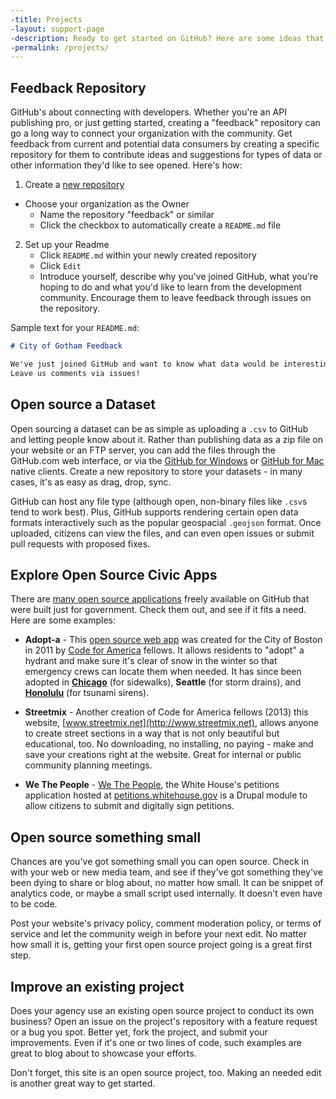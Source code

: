 ```yaml
---
-title: Projects
-layout: support-page
-description: Ready to get started on GitHub? Here are some ideas that are easy to get your feet wet with.
-permalink: /projects/
---
```


## Feedback Repository

GitHub's about connecting with developers. Whether you're an API publishing pro, or just getting started, creating a "feedback" repository can go a long way to connect your organization with the community. Get feedback from current and potential data consumers by creating a specific repository for them to contribute ideas and suggestions for types of data or other information they'd like to see opened. Here's how:

1. Create a [new repository](https://github.com/new)
  - Choose your organization as the Owner
	- Name the repository "feedback" or similar
	- Click the checkbox to automatically create a `README.md` file
2. Set up your Readme
	- Click `README.md` within your newly created repository
	- Click `Edit`
	- Introduce yourself, describe why you've joined GitHub, what you're hoping to do and what you'd like to learn from the development community. Encourage them to leave feedback through issues on the repository.

Sample text for your `README.md`:

~~~markdown
# City of Gotham Feedback

We've just joined GitHub and want to know what data would be interesting to our development community?
Leave us comments via issues!
~~~

## Open source a Dataset

Open sourcing a dataset can be as simple as uploading a `.csv` to GitHub and letting people know about it. Rather than publishing data as a zip file on your website or an FTP server, you can add the files through the GitHub.com web interface, or via the [GitHub for Windows](http://windows.github.com) or [GitHub for Mac](http://mac.github.com) native clients.  Create a new repository to store your datasets - in many cases, it's as easy as drag, drop, sync.

GitHub can host any file type (although open, non-binary files like `.csv`s tend to work best). Plus, GitHub supports rendering certain open data formats interactively such as the popular geospacial `.geojson` format. Once uploaded, citizens can view the files, and can even open issues or submit pull requests with proposed fixes.

## Explore Open Source Civic Apps

There are [many open source applications](http://gsa.github.io/federal-open-source-repos) freely available on GitHub that were built just for government. Check them out, and see if it fits a need. Here are some examples:

* **Adopt-a** - This [open source web app](https://github.com/codeforamerica/adopt-a-hydrant) was created for the City of Boston in 2011 by [Code for America](http://www.codeforamerica.org) fellows. It allows residents to "adopt" a hydrant and make sure it's clear of snow in the winter so that emergency crews can locate them when needed. It has since been adopted in [**Chicago**](https://github.com/Chicago/adopt-a-sidewalk) (for sidewalks), **Seattle** (for storm drains), and [**Honolulu**](https://github.com/codeforamerica/adopt-a-siren) (for tsunami sirens).

* **Streetmix** - Another creation of Code for America fellows (2013) this website, [www.streetmix.net](http://www.streetmix.net), allows anyone to create street sections in a way that is not only beautiful but educational, too. No downloading, no installing, no paying - make and save your creations right at the website. Great for internal or public community planning meetings.

* **We The People** - [We The People](https://github.com/whitehouse/petitions), the White House's petitions application hosted at [petitions.whitehouse.gov](http://petitions.whitehouse.gov) is a Drupal module to allow citizens to submit and digitally sign petitions.

## Open source something small

Chances are you've got something small you can open source. Check in with your web or new media team, and see if they've got something they've been dying to share or blog about, no matter how small. It can be snippet of analytics code, or maybe a small script used internally. It doesn't even have to be code.

Post your website's privacy policy, comment moderation policy, or terms of service and let the community weigh in before your next edit. No matter how small it is, getting your first open source project going is a great first step.

## Improve an existing project

Does your agency use an existing open source project to conduct its own business? Open an issue on the project's repository with a feature request or a bug you spot. Better yet, fork the project, and submit your improvements. Even if it's one or two lines of code, such examples are great to blog about to showcase your efforts.

Don't forget, this site is an open source project, too. Making an needed edit is another great way to get started.
